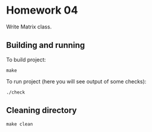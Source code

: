 # Homework 04
Write Matrix class.

## Building and running
To build project:
```
make
```

To run project (here you will see output of some checks):
```
./check
```

## Cleaning directory
```
make clean
```
